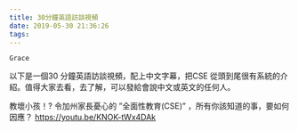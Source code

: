 ```yaml
---
title: 30分鐘英語訪談視頻
date: 2019-05-30 21:36:26
tags:
---
```


`Grace` 

以下是一個30 分鐘英語訪談視頻，配上中文字幕，把CSE 從頭到尾很有系統的介紹。值得大家去看，去了解，可以發給會說中文或英文的任何人。

教壞小孩！? 令加州家長憂心的 ”全面性教育(CSE)” ，所有你該知道的事，要如何因應？
https://youtu.be/KNOK-tWx4DAk